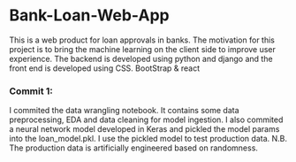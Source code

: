 # Bank-Loan-Web-App
This is a web product for loan approvals in banks. The motivation for this project is to bring the machine learning on the client side to improve user experience. The backend is developed using python and django and the front end is developed using CSS. BootStrap &amp; react


### Commit 1:
I commited the data wrangling notebook. It contains some data preprocessing, EDA and data cleaning for model ingestion. I also commited a neural network model developed in Keras and pickled the model params into the loan_model.pkl. I use the pickled model to test production data. N.B. The production data is artificially engineered based on randomness. 
